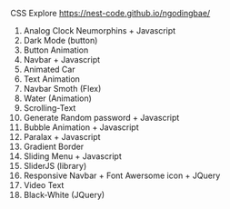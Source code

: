 CSS Explore https://nest-code.github.io/ngodingbae/

1. Analog Clock Neumorphins + Javascript
2. Dark Mode (button)
3. Button Animation
4. Navbar + Javascript
5. Animated Car
6. Text Animation
7. Navbar Smoth (Flex)
8. Water (Animation)
9. Scrolling-Text
10. Generate Random password + Javascript
11. Bubble Animation + Javascript
12. Paralax + Javascript
14. Gradient Border
15. Sliding Menu + Javascript
16. SliderJS (library)
17. Responsive Navbar + Font Awersome icon + JQuery
18. Video Text 
19. Black-White (JQuery)
